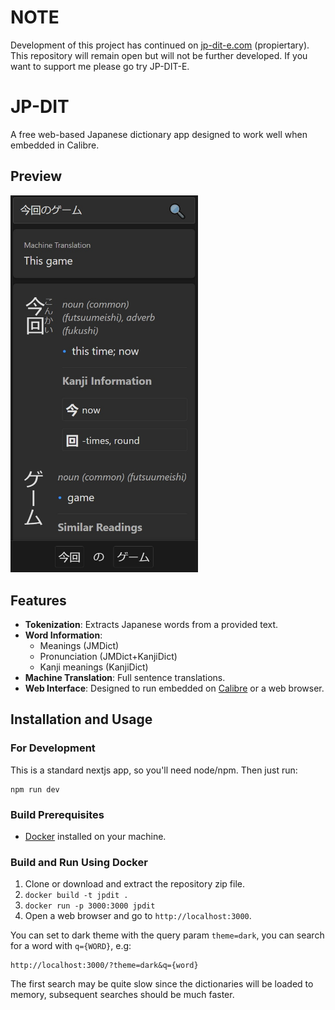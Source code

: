 # NOTE
Development of this project has continued on [jp-dit-e.com](https://jp-dit-e.com) (propiertary). This repository will remain open but will not be further developed. If you want to support me please go try JP-DIT-E.

# JP-DIT

A free web-based Japanese dictionary app designed to work well when embedded in Calibre.

## Preview

<img src="ui.jpg" alt="App UI Preview" width="300">

## Features

- **Tokenization**: Extracts Japanese words from a provided text.
- **Word Information**:
  - Meanings (JMDict)
  - Pronunciation (JMDict+KanjiDict)
  - Kanji meanings (KanjiDict)
- **Machine Translation**: Full sentence translations.
- **Web Interface**: Designed to run embedded on [Calibre](https://calibre-ebook.com) or a web browser.

## Installation and Usage

### For Development
This is a standard nextjs app, so you'll need node/npm. Then just run:

```
npm run dev
```

### Build Prerequisites

- [Docker](https://www.docker.com/) installed on your machine.

### Build and Run Using Docker

1. Clone or download and extract the repository zip file.
2. `docker build -t jpdit .`
3. `docker run -p 3000:3000 jpdit`
4. Open a web browser and go to `http://localhost:3000`.

You can set to dark theme with the query param `theme=dark`, you can search for a word with `q={WORD}`, e.g:

```
http://localhost:3000/?theme=dark&q={word}
```

The first search may be quite slow since the dictionaries will be loaded to memory, subsequent searches should be much faster.
